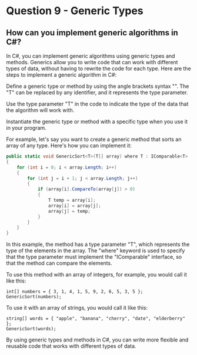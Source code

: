 # Question 9 - Generic Types

## How can you implement generic algorithms in C#?

In C#, you can implement generic algorithms using generic types and methods. Generics allow you to write code that can work with different types of data, without having to rewrite the code for each type. Here are the steps to implement a generic algorithm in C#:

Define a generic type or method by using the angle brackets syntax "<T>". The "T" can be replaced by any identifier, and it represents the type parameter.

Use the type parameter "T" in the code to indicate the type of the data that the algorithm will work with.

Instantiate the generic type or method with a specific type when you use it in your program.

For example, let's say you want to create a generic method that sorts an array of any type. Here's how you can implement it:

```csharp
public static void GenericSort<T>(T[] array) where T : IComparable<T>
{
    for (int i = 0; i < array.Length; i++)
    {
        for (int j = i + 1; j < array.Length; j++)
        {
            if (array[i].CompareTo(array[j]) > 0)
            {
                T temp = array[i];
                array[i] = array[j];
                array[j] = temp;
            }
        }
    }
}

```
In this example, the method has a type parameter "T", which represents the type of the elements in the array. The "where" keyword is used to specify that the type parameter must implement the "IComparable<T>" interface, so that the method can compare the elements.

To use this method with an array of integers, for example, you would call it like this:

```
int[] numbers = { 3, 1, 4, 1, 5, 9, 2, 6, 5, 3, 5 };
GenericSort(numbers);

```
To use it with an array of strings, you would call it like this:

```
string[] words = { "apple", "banana", "cherry", "date", "elderberry" };
GenericSort(words);
```
By using generic types and methods in C#, you can write more flexible and reusable code that works with different types of data.

